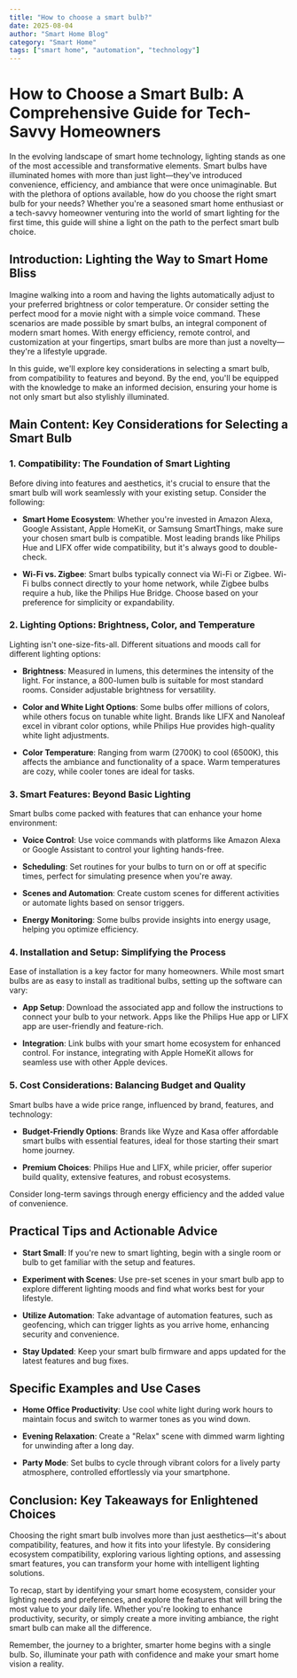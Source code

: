 ```yaml
---
title: "How to choose a smart bulb?"
date: 2025-08-04
author: "Smart Home Blog"
category: "Smart Home"
tags: ["smart home", "automation", "technology"]
---
```


# How to Choose a Smart Bulb: A Comprehensive Guide for Tech-Savvy Homeowners

In the evolving landscape of smart home technology, lighting stands as one of the most accessible and transformative elements. Smart bulbs have illuminated homes with more than just light—they've introduced convenience, efficiency, and ambiance that were once unimaginable. But with the plethora of options available, how do you choose the right smart bulb for your needs? Whether you're a seasoned smart home enthusiast or a tech-savvy homeowner venturing into the world of smart lighting for the first time, this guide will shine a light on the path to the perfect smart bulb choice.

## Introduction: Lighting the Way to Smart Home Bliss

Imagine walking into a room and having the lights automatically adjust to your preferred brightness or color temperature. Or consider setting the perfect mood for a movie night with a simple voice command. These scenarios are made possible by smart bulbs, an integral component of modern smart homes. With energy efficiency, remote control, and customization at your fingertips, smart bulbs are more than just a novelty—they're a lifestyle upgrade.

In this guide, we'll explore key considerations in selecting a smart bulb, from compatibility to features and beyond. By the end, you'll be equipped with the knowledge to make an informed decision, ensuring your home is not only smart but also stylishly illuminated.

## Main Content: Key Considerations for Selecting a Smart Bulb

### 1. Compatibility: The Foundation of Smart Lighting

Before diving into features and aesthetics, it's crucial to ensure that the smart bulb will work seamlessly with your existing setup. Consider the following:

- **Smart Home Ecosystem**: Whether you're invested in Amazon Alexa, Google Assistant, Apple HomeKit, or Samsung SmartThings, make sure your chosen smart bulb is compatible. Most leading brands like Philips Hue and LIFX offer wide compatibility, but it's always good to double-check.

- **Wi-Fi vs. Zigbee**: Smart bulbs typically connect via Wi-Fi or Zigbee. Wi-Fi bulbs connect directly to your home network, while Zigbee bulbs require a hub, like the Philips Hue Bridge. Choose based on your preference for simplicity or expandability.

### 2. Lighting Options: Brightness, Color, and Temperature

Lighting isn't one-size-fits-all. Different situations and moods call for different lighting options:

- **Brightness**: Measured in lumens, this determines the intensity of the light. For instance, a 800-lumen bulb is suitable for most standard rooms. Consider adjustable brightness for versatility.

- **Color and White Light Options**: Some bulbs offer millions of colors, while others focus on tunable white light. Brands like LIFX and Nanoleaf excel in vibrant color options, while Philips Hue provides high-quality white light adjustments.

- **Color Temperature**: Ranging from warm (2700K) to cool (6500K), this affects the ambiance and functionality of a space. Warm temperatures are cozy, while cooler tones are ideal for tasks.

### 3. Smart Features: Beyond Basic Lighting

Smart bulbs come packed with features that can enhance your home environment:

- **Voice Control**: Use voice commands with platforms like Amazon Alexa or Google Assistant to control your lighting hands-free.

- **Scheduling**: Set routines for your bulbs to turn on or off at specific times, perfect for simulating presence when you're away.

- **Scenes and Automation**: Create custom scenes for different activities or automate lights based on sensor triggers.

- **Energy Monitoring**: Some bulbs provide insights into energy usage, helping you optimize efficiency.

### 4. Installation and Setup: Simplifying the Process

Ease of installation is a key factor for many homeowners. While most smart bulbs are as easy to install as traditional bulbs, setting up the software can vary:

- **App Setup**: Download the associated app and follow the instructions to connect your bulb to your network. Apps like the Philips Hue app or LIFX app are user-friendly and feature-rich.

- **Integration**: Link bulbs with your smart home ecosystem for enhanced control. For instance, integrating with Apple HomeKit allows for seamless use with other Apple devices.

### 5. Cost Considerations: Balancing Budget and Quality

Smart bulbs have a wide price range, influenced by brand, features, and technology:

- **Budget-Friendly Options**: Brands like Wyze and Kasa offer affordable smart bulbs with essential features, ideal for those starting their smart home journey.

- **Premium Choices**: Philips Hue and LIFX, while pricier, offer superior build quality, extensive features, and robust ecosystems.

Consider long-term savings through energy efficiency and the added value of convenience.

## Practical Tips and Actionable Advice

- **Start Small**: If you're new to smart lighting, begin with a single room or bulb to get familiar with the setup and features.

- **Experiment with Scenes**: Use pre-set scenes in your smart bulb app to explore different lighting moods and find what works best for your lifestyle.

- **Utilize Automation**: Take advantage of automation features, such as geofencing, which can trigger lights as you arrive home, enhancing security and convenience.

- **Stay Updated**: Keep your smart bulb firmware and apps updated for the latest features and bug fixes.

## Specific Examples and Use Cases

- **Home Office Productivity**: Use cool white light during work hours to maintain focus and switch to warmer tones as you wind down.

- **Evening Relaxation**: Create a "Relax" scene with dimmed warm lighting for unwinding after a long day.

- **Party Mode**: Set bulbs to cycle through vibrant colors for a lively party atmosphere, controlled effortlessly via your smartphone.

## Conclusion: Key Takeaways for Enlightened Choices

Choosing the right smart bulb involves more than just aesthetics—it's about compatibility, features, and how it fits into your lifestyle. By considering ecosystem compatibility, exploring various lighting options, and assessing smart features, you can transform your home with intelligent lighting solutions.

To recap, start by identifying your smart home ecosystem, consider your lighting needs and preferences, and explore the features that will bring the most value to your daily life. Whether you're looking to enhance productivity, security, or simply create a more inviting ambiance, the right smart bulb can make all the difference.

Remember, the journey to a brighter, smarter home begins with a single bulb. So, illuminate your path with confidence and make your smart home vision a reality.